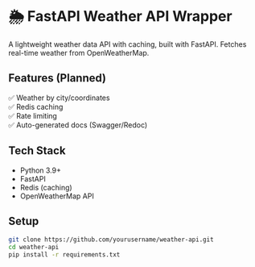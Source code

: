 # 🌦️ FastAPI Weather API Wrapper

A lightweight weather data API with caching, built with FastAPI. Fetches real-time weather from OpenWeatherMap.

## Features (Planned)
✅ Weather by city/coordinates  
✅ Redis caching  
✅ Rate limiting  
✅ Auto-generated docs (Swagger/Redoc)

## Tech Stack
- Python 3.9+
- FastAPI
- Redis (caching)
- OpenWeatherMap API

## Setup
```bash
git clone https://github.com/yourusername/weather-api.git
cd weather-api
pip install -r requirements.txt